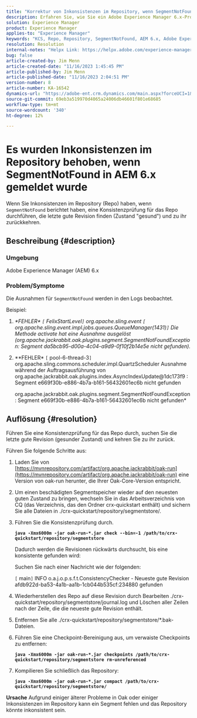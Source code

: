 ```yaml
---
title: "Korrektur von Inkonsistenzen im Repository, wenn SegmentNotFound in AEM 6.x gemeldet wurde"
description: Erfahren Sie, wie Sie ein Adobe Experience Manager 6.x-Problem lösen können, bei dem Inkonsistenzen im Repository vorliegen, wenn SegmentNotFound gemeldet wird.
solution: Experience Manager
product: Experience Manager
applies-to: "Experience Manager"
keywords: "KCS, Repo, Repository, SegmentNotFound, AEM 6.x, Adobe Experience Manager 6.x, Fehlerbehebung"
resolution: Resolution
internal-notes: "Helpx Link: https://helpx.adobe.com/experience-manager/kb/fix-inconsistencies-in-the-repository-when-segmentnotfound-issue.html"
bug: false
article-created-by: Jim Menn
article-created-date: "11/16/2023 1:45:45 PM"
article-published-by: Jim Menn
article-published-date: "11/16/2023 2:04:51 PM"
version-number: 8
article-number: KA-16542
dynamics-url: "https://adobe-ent.crm.dynamics.com/main.aspx?forceUCI=1&pagetype=entityrecord&etn=knowledgearticle&id=da78176d-8684-ee11-8179-6045bd006268"
source-git-commit: 69eb3a519970d4065a24006db46601f801e68685
workflow-type: tm+mt
source-wordcount: '340'
ht-degree: 12%

---
```


# Es wurden Inkonsistenzen im Repository behoben, wenn SegmentNotFound in AEM 6.x gemeldet wurde


Wenn Sie Inkonsistenzen im Repository (Repo) haben, wenn `SegmentNotFound` berichtet haben, eine Konsistenzprüfung für das Repo durchführen, die letzte gute Revision finden (Zustand &quot;gesund&quot;) und zu ihr zurückkehren.

## Beschreibung {#description}


### <b>Umgebung</b>

Adobe Experience Manager (AEM) 6.x



### <b>Problem/Symptome</b>

Die Ausnahmen für `SegmentNotFound` werden in den Logs beobachtet.

Beispiel:

1. *\*FEHLER\* `[` FelixStartLevel`]`  org.apache.sling.event `[` org.apache.sling.event.impl.jobs.queues.QueueManager(1431)`]`  Die Methode activate hat eine Ausnahme ausgelöst (org.apache.jackrabbit.oak.plugins.segment.SegmentNotFoundException: Segment da5bcb95-d00a-4c04-a9d9-0f10f2b14e5e nicht gefunden).*
2. *\*FEHLER\* `[` pool-6-thread-3`]`  org.apache.sling.commons.scheduler.impl.QuartzScheduler Ausnahme während der Auftragsausführung von org.apache.jackrabbit.oak.plugins.index.AsyncIndexUpdate@1dc173f9 : Segment e669f30b-e886-4b7a-b161-56432601ec6b nicht gefunden

   org.apache.jackrabbit.oak.plugins.segment.SegmentNotFoundException: Segment e669f30b-e886-4b7a-b161-56432601ec6b nicht gefunden*



## Auflösung {#resolution}


Führen Sie eine Konsistenzprüfung für das Repo durch, suchen Sie die letzte gute Revision (gesunder Zustand) und kehren Sie zu ihr zurück.

Führen Sie folgende Schritte aus:

1. Laden Sie von [https://mvnrepository.com/artifact/org.apache.jackrabbit/oak-run](https://mvnrepository.com/artifact/org.apache.jackrabbit/oak-run) eine Version von oak-run herunter, die Ihrer Oak-Core-Version entspricht.
2. Um einen beschädigten Segmentspeicher wieder auf den neuesten guten Zustand zu bringen, wechseln Sie in das Arbeitsverzeichnis von CQ (das Verzeichnis, das den Ordner crx-quickstart enthält) und sichern Sie alle Dateien in ./crx-quickstart/repository/segmentstore/.
3. Führen Sie die Konsistenzprüfung durch.

   <b>`java -Xmx6000m -jar oak-run-*.jar check --bin=-1 /path/to/crx-quickstart/repository/segmentstore`</b>



   Dadurch werden die Revisionen rückwärts durchsucht, bis eine konsistente gefunden wird:



   Suchen Sie nach einer Nachricht wie der folgenden:

   `[` main`]`  INFO o.a.j.o.p.s.f.t.ConsistencyChecker - Neueste gute Revision afdb922d-ba53-4a1b-aa1b-1cb044b535cf:234880 gefunden


4. Wiederherstellen des Repo auf diese Revision durch Bearbeiten ./crx-quickstart/repository/segmentstore/journal.log und Löschen aller Zeilen nach der Zeile, die die neueste gute Revision enthält.
5. Entfernen Sie alle ./crx-quickstart/repository/segmentstore/\*.bak-Dateien.
6. Führen Sie eine Checkpoint-Bereinigung aus, um verwaiste Checkpoints zu entfernen:

   <b>`java -Xmx6000m -jar oak-run-*.jar checkpoints /path/to/crx-quickstart/repository/segmentstore rm-unreferenced`</b>


7. Kompilieren Sie schließlich das Repository:

   <b>`java -Xmx6000m -jar oak-run-*.jar compact /path/to/crx-quickstart/repository/segmentstore/`</b>



<b>Ursache</b>
Aufgrund einiger älterer Probleme in Oak oder einiger Inkonsistenzen im Repository kann ein Segment fehlen und das Repository könnte inkonsistent sein.

